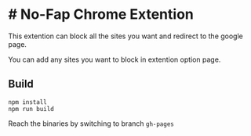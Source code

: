 # # No-Fap Chrome Extention 
This extention can block all the sites you want and redirect to the google page.

You can add any sites you want to block in extention option page.

## Build
```
npm install
npm run build
```
Reach the binaries by switching to branch `gh-pages`

